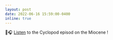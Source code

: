 ```yaml
---
layout: post
date: 2022-06-16 15:59:00-0400
inline: true
---
```


🎤🎧 [Listen]([https://agupubs.onlinelibrary.wiley.com/doi/full/10.1029/2021GC010167](https://rss.com/podcasts/cyclopod/521228/)) to the Cyclopod episod on the Miocene ! 
